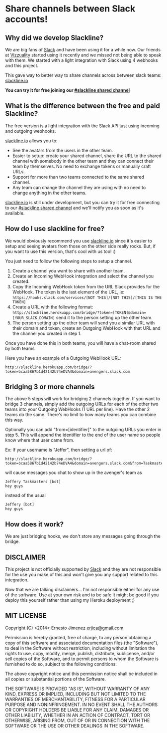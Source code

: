 # Share channels between Slack accounts!

## Why did we develop Slackline?

We are big fans of [Slack][slack] and have been using it for a while
now. Our friends at [Vizzuality][vizzuality] started using it recently
and we missed not being able to speak with them. We started with a light
integration with Slack using 4 webhooks and this project.

This gave way to better way to share channels across between slack teams: [slackline.io](http://slackline.io)

**You can try it for free joining our [#slackline shared channel](http://slackline.io/shared_channels/slackline)**

## What is the difference between the free and paid Slackline?

The free version is a light integration with the Slack API just using incoming and outgoing webhooks.

[slackline.io](http://slackline.io) allows you to:
 - See the avatars from the users in the other team.
 - Easier to setup: create your shared channel, share the URL to the shared channel with somebody in the other team and they can connect their team by themselves. No need to exchange tokens or manually craft URLs.
 - Support for more than two teams connected to the same shared channel.
 - Any team can change the channel they are using with no need to change anything in the other teams.

[slackline.io](http://slackline.io) is still under development, but you can try it for free connecting to our [#slackline shared channel](http://slackline.io/shared_channels/slackline) and we'll notify you as soon as it's available.

## How do I use slackline for free?

We would obviously recommend you use [slackline.io](http://slackline.io) since it's easier to setup and seeing avatars from those on the other side really rocks. But, if you want to use this version, that's cool with us too! :)

You just need to follow the following steps to setup a channel.

 1. Create a channel you want to share with another team.
 2. Create an Incoming WebHook integration and select the channel you created.
 3. Copy the Incoming WebHook token from the URL Slack provides for the WebHook. The token is the last element of 
 the URL, ie: ```https://hooks.slack.com/services/[NOT THIS]/[NOT THIS]/[THIS IS THE TOKEN]```
 4. Create a URL with the following format: ```http://slackline.herokuapp.com/bridge/?token=[TOKEN]&domain=[YOUR_SLACK_DOMAIN]``` send it to the person setting up the other team.
 5. The person setting up the other team will send you a similar
    URL with their domain and token, create an Outgoing WebHook with
    that URL and the channel you created in step 1.

Once you have done this in both teams, you will have a chat-room
shared by both teams.

Here you have an example of a Outgoing WebHook URL:

```
http://slackline.herokuapp.com/bridge/?token=bcaa5867b1d42142b74eDVA4&domain=avengers.slack.com
```

## Bridging 3 or more channels

The above 5 steps will work for bridging 2 channels together. If you want to bridge 3 channels, simply add the outgoing URLs for each of 
the other two teams into your Outgoing WebHooks (1 URL per line). Have the other 2 teams do the same. There's no limit to how many
teams you can combine this way.

Optionally you can add "from=[identifier]" to the outgoing URLs you enter in step 5. This will
append the identifier to the end of the user name so people know where that user came from. 

Ex: If your username is "Jeffer", then setting a url of:
```
http://slackline.herokuapp.com/bridge/?token=bcaa5867b1d42142b74eDVA4&domain=avengers.slack.com&from=Taskmasters
```
will cause messages you chat to show up in the avenger's team as
```
Jeffery Taskmasters [bot]
hey guys
```

instead of the usual
```
Jeffery [bot]
hey guys
```

## How does it work?

We are just bridging hooks, we don't store any messages going through
the bridge.

## DISCLAIMER

This project is not officially supported by [Slack][slack] and they are
not responsible for the use you make of this and won't give you any
support related to this integration.

Now that we are talking disclaimers... I'm not responsible either for
any use of the software. Use at your own risk and to be safe it might be
good if you deploy this yourself rather than using my Heroku deployment ;)

## MIT LICENSE

Copyright (C) <2014> Ernesto Jimenez <erjica@gmail.com>


Permission is hereby granted, free of charge, to any person obtaining a
copy of this software and associated documentation files (the
"Software"), to deal in the Software without restriction, including
without limitation the rights to use, copy, modify, merge, publish,
distribute, sublicense, and/or sell copies of the Software, and to
permit persons to whom the Software is furnished to do so, subject to
the following conditions:

The above copyright notice and this permission notice shall be included
in all copies or substantial portions of the Software.

THE SOFTWARE IS PROVIDED "AS IS", WITHOUT WARRANTY OF ANY KIND, EXPRESS
OR IMPLIED, INCLUDING BUT NOT LIMITED TO THE WARRANTIES OF
MERCHANTABILITY, FITNESS FOR A PARTICULAR PURPOSE AND NONINFRINGEMENT.
IN NO EVENT SHALL THE AUTHORS OR COPYRIGHT HOLDERS BE LIABLE FOR ANY
CLAIM, DAMAGES OR OTHER LIABILITY, WHETHER IN AN ACTION OF CONTRACT,
TORT OR OTHERWISE, ARISING FROM, OUT OF OR IN CONNECTION WITH THE
SOFTWARE OR THE USE OR OTHER DEALINGS IN THE SOFTWARE.


[slack]: http://slack.com
[vizzuality]: http://vizzuality.com
